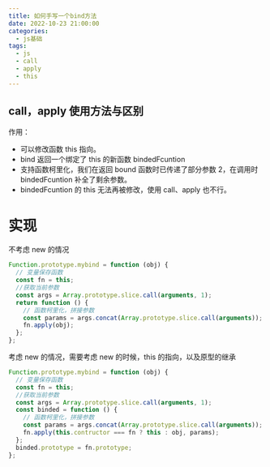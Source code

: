 ```yaml
---
title: 如何手写一个bind方法
date: 2022-10-23 21:00:00
categories:
  - js基础
tags:
  - js
  - call
  - apply
  - this
---
```


## call，apply 使用方法与区别

作用：

- 可以修改函数 this 指向。
- bind 返回一个绑定了 this 的新函数 bindedFcuntion
- 支持函数柯里化，我们在返回 bound 函数时已传递了部分参数 2，在调用时 bindedFcuntion 补全了剩余参数。
- bindedFcuntion 的 this 无法再被修改，使用 call、apply 也不行。

# 实现

不考虑 new 的情况

```js
Function.prototype.mybind = function (obj) {
  // 变量保存函数
  const fn = this;
  //获取当前参数
  const args = Array.prototype.slice.call(arguments, 1);
  return function () {
    // 函数柯里化，拼接参数
    const params = args.concat(Array.prototype.slice.call(arguments));
    fn.apply(obj);
  };
};
```

考虑 new 的情况，需要考虑 new 的时候，this 的指向，以及原型的继承

```js
Function.prototype.mybind = function (obj) {
  // 变量保存函数
  const fn = this;
  //获取当前参数
  const args = Array.prototype.slice.call(arguments, 1);
  const binded = function () {
    // 函数柯里化，拼接参数
    const params = args.concat(Array.prototype.slice.call(arguments));
    fn.apply(this.contructor === fn ? this : obj, params);
  };
  binded.prototype = fn.prototype;
};
```
